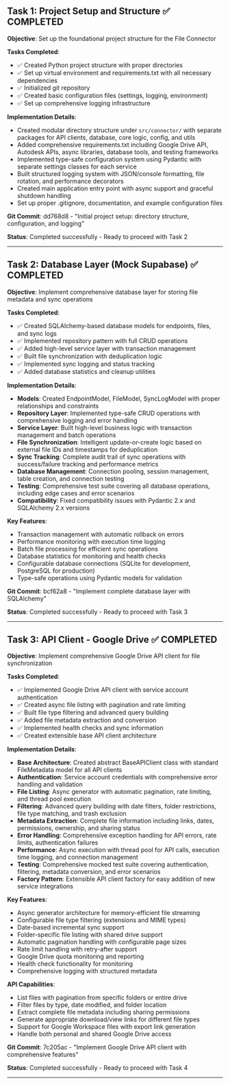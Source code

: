 ## Task 1: Project Setup and Structure ✅ COMPLETED

**Objective**: Set up the foundational project structure for the File Connector

**Tasks Completed**:
- ✅ Created Python project structure with proper directories
- ✅ Set up virtual environment and requirements.txt with all necessary dependencies
- ✅ Initialized git repository 
- ✅ Created basic configuration files (settings, logging, environment)
- ✅ Set up comprehensive logging infrastructure

**Implementation Details**:
- Created modular directory structure under `src/connector/` with separate packages for API clients, database, core logic, config, and utils
- Added comprehensive requirements.txt including Google Drive API, Autodesk APIs, async libraries, database tools, and testing frameworks
- Implemented type-safe configuration system using Pydantic with separate settings classes for each service
- Built structured logging system with JSON/console formatting, file rotation, and performance decorators
- Created main application entry point with async support and graceful shutdown handling
- Set up proper .gitignore, documentation, and example configuration files

**Git Commit**: dd768d8 - "Initial project setup: directory structure, configuration, and logging"

**Status**: Completed successfully - Ready to proceed with Task 2

---

## Task 2: Database Layer (Mock Supabase) ✅ COMPLETED

**Objective**: Implement comprehensive database layer for storing file metadata and sync operations

**Tasks Completed**:
- ✅ Created SQLAlchemy-based database models for endpoints, files, and sync logs
- ✅ Implemented repository pattern with full CRUD operations
- ✅ Added high-level service layer with transaction management 
- ✅ Built file synchronization with deduplication logic
- ✅ Implemented sync logging and status tracking
- ✅ Added database statistics and cleanup utilities

**Implementation Details**:
- **Models**: Created EndpointModel, FileModel, SyncLogModel with proper relationships and constraints
- **Repository Layer**: Implemented type-safe CRUD operations with comprehensive logging and error handling
- **Service Layer**: Built high-level business logic with transaction management and batch operations
- **File Synchronization**: Intelligent update-or-create logic based on external file IDs and timestamps for deduplication
- **Sync Tracking**: Complete audit trail of sync operations with success/failure tracking and performance metrics
- **Database Management**: Connection pooling, session management, table creation, and connection testing
- **Testing**: Comprehensive test suite covering all database operations, including edge cases and error scenarios
- **Compatibility**: Fixed compatibility issues with Pydantic 2.x and SQLAlchemy 2.x versions

**Key Features**:
- Transaction management with automatic rollback on errors
- Performance monitoring with execution time logging
- Batch file processing for efficient sync operations
- Database statistics for monitoring and health checks
- Configurable database connections (SQLite for development, PostgreSQL for production)
- Type-safe operations using Pydantic models for validation

**Git Commit**: bcf62a8 - "Implement complete database layer with SQLAlchemy"

**Status**: Completed successfully - Ready to proceed with Task 3

---

## Task 3: API Client - Google Drive ✅ COMPLETED

**Objective**: Implement comprehensive Google Drive API client for file synchronization

**Tasks Completed**:
- ✅ Implemented Google Drive API client with service account authentication
- ✅ Created async file listing with pagination and rate limiting
- ✅ Built file type filtering and advanced query building
- ✅ Added file metadata extraction and conversion
- ✅ Implemented health checks and sync information
- ✅ Created extensible base API client architecture

**Implementation Details**:
- **Base Architecture**: Created abstract BaseAPIClient class with standard FileMetadata model for all API clients
- **Authentication**: Service account credentials with comprehensive error handling and validation
- **File Listing**: Async generator with automatic pagination, rate limiting, and thread pool execution
- **Filtering**: Advanced query building with date filters, folder restrictions, file type matching, and trash exclusion
- **Metadata Extraction**: Complete file information including links, dates, permissions, ownership, and sharing status
- **Error Handling**: Comprehensive exception handling for API errors, rate limits, authentication failures
- **Performance**: Async execution with thread pool for API calls, execution time logging, and connection management
- **Testing**: Comprehensive mocked test suite covering authentication, filtering, metadata conversion, and error scenarios
- **Factory Pattern**: Extensible API client factory for easy addition of new service integrations

**Key Features**:
- Async generator architecture for memory-efficient file streaming
- Configurable file type filtering (extensions and MIME types)
- Date-based incremental sync support
- Folder-specific file listing with shared drive support
- Automatic pagination handling with configurable page sizes
- Rate limit handling with retry-after support
- Google Drive quota monitoring and reporting
- Health check functionality for monitoring
- Comprehensive logging with structured metadata

**API Capabilities**:
- List files with pagination from specific folders or entire drive
- Filter files by type, date modified, and folder location
- Extract complete file metadata including sharing permissions
- Generate appropriate download/view links for different file types
- Support for Google Workspace files with export link generation
- Handle both personal and shared Google Drive access

**Git Commit**: 7c205ac - "Implement Google Drive API client with comprehensive features"

**Status**: Completed successfully - Ready to proceed with Task 4

---
